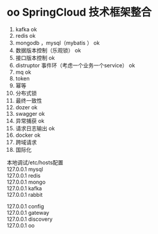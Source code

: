 # oo SpringCloud  技术框架整合

1. kafka ok
2. redis ok
3. mongodb ，mysql（mybatis ） ok
4. 数据版本控制（乐观锁） ok
5. 接口版本控制 ok
6. distruptor 事件环（考虑一个业务一个service） ok
7. mq ok
8. token
9. 幂等 
10. 分布式锁
11. 最终一致性
12. dozer ok
13. swagger ok
14. 异常捕获 ok
15. 请求日志输出 ok
16. docker ok
17. 跨域请求
18. 国际化

本地调试/etc/hosts配置   
127.0.0.1   mysql   
127.0.0.1   redis    
127.0.0.1   mongo    
127.0.0.1   kafka   
127.0.0.1   rabbit   

127.0.0.1	config  
127.0.0.1	gateway     
127.0.0.1	discovery   
127.0.0.1	oo 